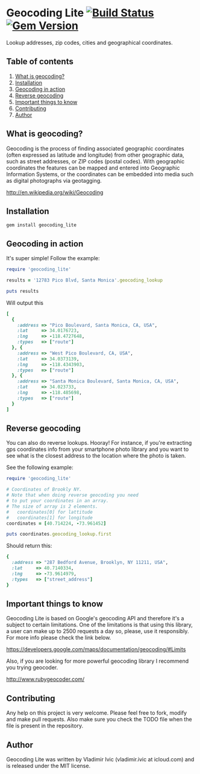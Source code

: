 Geocoding Lite [![Build Status](https://travis-ci.org/mancmelou/geocoding_lite.png?branch=master)](https://travis-ci.org/mancmelou/geocoding_lite) [![Gem Version](https://badge.fury.io/rb/geocoding_lite.png)](http://badge.fury.io/rb/geocoding_lite)
==============
Lookup addresses, zip codes, cities and geographical coordinates.

Table of contents
-----------------
1. [What is geocoding?](https://github.com/mancmelou/geocoding_lite#what-is-geocoding)
2. [Installation](https://github.com/mancmelou/geocoding_lite#installation)
3. [Geocoding in action](https://github.com/mancmelou/geocoding_lite#geocoding-in-action)
4. [Reverse geocoding](https://github.com/mancmelou/geocoding_lite#reverse-geocoding)
5. [Important things to know](https://github.com/mancmelou/geocoding_lite#important-things-to-know)
6. [Contributing](https://github.com/mancmelou/geocoding_lite#contributing)
7. [Author](https://github.com/mancmelou/geocoding_lite#author)

What is geocoding?
------------------
Geocoding is the process of finding associated geographic coordinates (often expressed as latitude and longitude) 
from other geographic data, such as street addresses, or ZIP codes (postal codes). 
With geographic coordinates the features can be mapped and entered into Geographic Information Systems, 
or the coordinates can be embedded into media such as digital photographs via geotagging.

http://en.wikipedia.org/wiki/Geocoding


Installation
------------

    gem install geocoding_lite
   
Geocoding in action
-------------------
It's super simple! Follow the example: 

```ruby
require 'geocoding_lite'

results = '12783 Pico Blvd, Santa Monica'.geocoding_lookup

puts results
```

Will output this
```ruby
[
  {
    :address => "Pico Boulevard, Santa Monica, CA, USA", 
    :lat     => 34.0176723, 
    :lng     => -118.4727648, 
    :types   => ["route"]
  }, {
    :address => "West Pico Boulevard, CA, USA", 
    :lat     => 34.0373139, 
    :lng     => -118.4343903, 
    :types   => ["route"]
  }, {
    :address => "Santa Monica Boulevard, Santa Monica, CA, USA", 
    :lat     => 34.023733, 
    :lng     => -118.485698, 
    :types   => ["route"]
  }
]
```

Reverse geocoding
-----------------
You can also do reverse lookups. Hooray! For instance, if you're extracting gps coordinates info 
from your smartphone photo library and you want to see what is the closest address to the 
location where the photo is taken.

See the following example: 

```ruby 
require 'geocoding_lite'

# Coordinates of Brookly NY.
# Note that when doing reverse geocoding you need 
# to put your coordinates in an array. 
# The size of array is 2 elements.
#   coordinates[0] for lattitude
#   coordinates[1] for longitude
coordinates = [40.714224, -73.961452]

puts coordinates.geocoding_lookup.first
```

Should return this: 
```ruby
{
  :address => "287 Bedford Avenue, Brooklyn, NY 11211, USA", 
  :lat     => 40.7140334, 
  :lng     => -73.9614979, 
  :types   => ["street_address"]
}
```

Important things to know
------------------------
Geocoding Lite is based on Google's geocoding API and therefore it's a subject to certain limitations.
One of the limitations is that using this library, a user can make up to 2500 requests a day so, please, use 
it responsibly. For more info please check the link below.

https://developers.google.com/maps/documentation/geocoding/#Limits

Also, if you are looking for more powerful geocoding library I recommend you trying geocoder.

http://www.rubygeocoder.com/

Contributing
------------
Any help on this project is very welcome. Please feel free to fork, modify and 
make pull requests. Also make sure you check the TODO file when the file is present in the repository. 

Author
------
Geocoding Lite was written by Vladimir Ivic (vladimir.ivic at icloud.com) and is
released under the MIT license.
